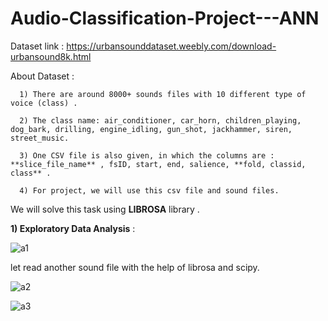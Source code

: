 # Audio-Classification-Project---ANN

Dataset link : https://urbansounddataset.weebly.com/download-urbansound8k.html

About Dataset :
      
      1) There are around 8000+ sounds files with 10 different type of voice (class) .
      
      2) The class name: air_conditioner, car_horn, children_playing, dog_bark, drilling, engine_idling, gun_shot, jackhammer, siren, street_music.
      
      3) One CSV file is also given, in which the columns are : **slice_file_name** , fsID, start, end, salience, **fold, classid, class** .

      4) For project, we will use this csv file and sound files.



We will solve this task using **LIBROSA** library .


**1) Exploratory Data Analysis** :

![a1](https://user-images.githubusercontent.com/61588604/116344616-2e984a00-a804-11eb-82e3-a85d65aa8c98.png)

let read another sound file with the help of librosa and scipy.

![a2](https://user-images.githubusercontent.com/61588604/116344934-c4cc7000-a804-11eb-8bac-80087a9b37dc.png)

![a3](https://user-images.githubusercontent.com/61588604/116344939-c6963380-a804-11eb-9991-c15c8fe8b79f.png)








